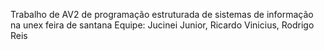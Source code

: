Trabalho de AV2 de programação estruturada de sistemas de informação na unex feira de santana
Equipe: Jucinei Junior, Ricardo Vinicius, Rodrigo Reis
